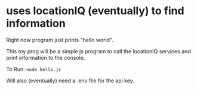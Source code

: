 # uses locationIQ (eventually) to find information

Right now program just prints "hello world".

This toy prog will be a simple js program to call the
locationIQ services and print information to the console.

To Run: `node hello.js`

Will also (eventually) need a .env file for the api key.
